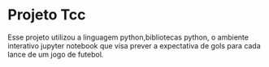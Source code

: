 # Projeto Tcc

Esse projeto utilizou a linguagem python,bibliotecas python, o ambiente interativo jupyter notebook que visa prever a expectativa de gols para cada lance de um jogo de futebol. 
